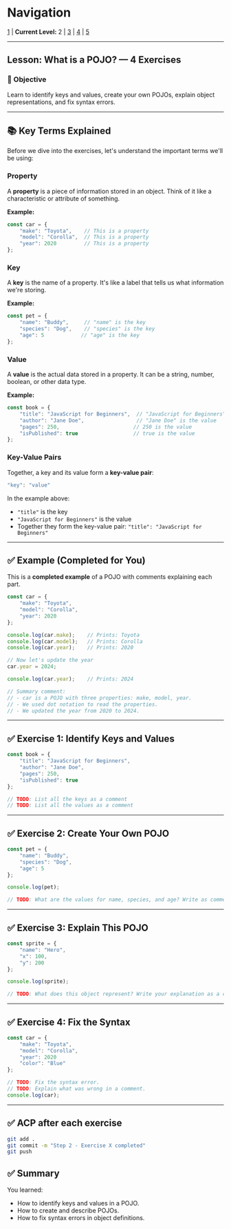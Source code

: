 # Navigation
[1](./lesson-3-pojo-lv1.md) | **Current Level:** 2 | [3](./lesson-3-pojo-lv3.md) | [4](./lesson-3-pojo-lv4.md) | [5](./lesson-3-pojo-lv5.md)

---

## Lesson: What is a POJO? — 4 Exercises

### 🎯 Objective

Learn to identify keys and values, create your own POJOs, explain object representations, and fix syntax errors.

---

## 📚 **Key Terms Explained**

Before we dive into the exercises, let's understand the important terms we'll be using:

### **Property**
A **property** is a piece of information stored in an object. Think of it like a characteristic or attribute of something.

**Example:**
```js
const car = {
    "make": "Toyota",    // This is a property
    "model": "Corolla",  // This is a property
    "year": 2020         // This is a property
};
```

### **Key**
A **key** is the name of a property. It's like a label that tells us what information we're storing.

**Example:**
```js
const pet = {
    "name": "Buddy",     // "name" is the key
    "species": "Dog",    // "species" is the key
    "age": 5            // "age" is the key
};
```

### **Value**
A **value** is the actual data stored in a property. It can be a string, number, boolean, or other data type.

**Example:**
```js
const book = {
    "title": "JavaScript for Beginners",  // "JavaScript for Beginners" is the value
    "author": "Jane Doe",                 // "Jane Doe" is the value
    "pages": 250,                        // 250 is the value
    "isPublished": true                  // true is the value
};
```

### **Key-Value Pairs**
Together, a key and its value form a **key-value pair**:
```js
"key": "value"
```

In the example above:
- `"title"` is the key
- `"JavaScript for Beginners"` is the value
- Together they form the key-value pair: `"title": "JavaScript for Beginners"`

---

## ✅ **Example (Completed for You)**

This is a **completed example** of a POJO with comments explaining each part.

```js
const car = {
    "make": "Toyota",
    "model": "Corolla",
    "year": 2020
};

console.log(car.make);    // Prints: Toyota
console.log(car.model);   // Prints: Corolla
console.log(car.year);    // Prints: 2020

// Now let's update the year
car.year = 2024;

console.log(car.year);    // Prints: 2024

// Summary comment:
// - car is a POJO with three properties: make, model, year.
// - We used dot notation to read the properties.
// - We updated the year from 2020 to 2024.
```

---

## ✅ **Exercise 1: Identify Keys and Values**

```js
const book = {
    "title": "JavaScript for Beginners",
    "author": "Jane Doe",
    "pages": 250,
    "isPublished": true
};

// TODO: List all the keys as a comment
// TODO: List all the values as a comment
```

---

## ✅ **Exercise 2: Create Your Own POJO**

```js
const pet = {
    "name": "Buddy",
    "species": "Dog",
    "age": 5
};

console.log(pet);

// TODO: What are the values for name, species, and age? Write as comments.
```

---

## ✅ **Exercise 3: Explain This POJO**

```js
const sprite = {
    "name": "Hero",
    "x": 100,
    "y": 200
};

console.log(sprite);

// TODO: What does this object represent? Write your explanation as a comment.
```

---

## ✅ **Exercise 4: Fix the Syntax**

```js
const car = {
    "make": "Toyota",
    "model": "Corolla",
    "year": 2020
    "color": "Blue"
};

// TODO: Fix the syntax error.
// TODO: Explain what was wrong in a comment.
console.log(car);
```

---

## ✅ **ACP after each exercise**

```bash
git add .
git commit -m "Step 2 - Exercise X completed"
git push
```

## ✅ **Summary**

You learned:

* How to identify keys and values in a POJO.
* How to create and describe POJOs.
* How to fix syntax errors in object definitions. 